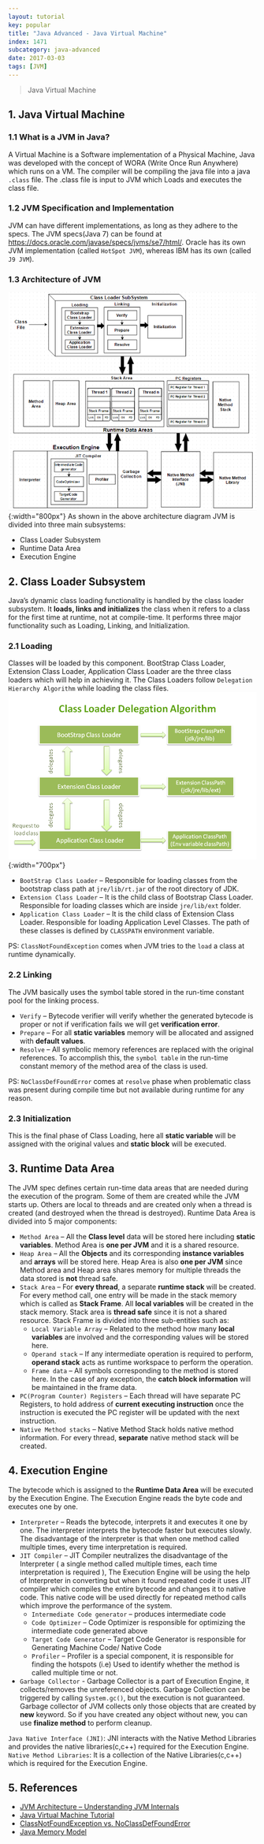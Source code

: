 ```yaml
---
layout: tutorial
key: popular
title: "Java Advanced - Java Virtual Machine"
index: 1471
subcategory: java-advanced
date: 2017-03-03
tags: [JVM]
---
```


> Java Virtual Machine

## 1. Java Virtual Machine
### 1.1 What is a JVM in Java?
A Virtual Machine is a Software implementation of a Physical Machine, Java was developed with the concept of WORA (Write Once Run Anywhere) which runs on a VM. The compiler will be compiling the java file into a java `.class` file.  The .class file is input to JVM which Loads and executes the class file.
### 1.2 JVM Specification and Implementation
JVM can have different implementations, as long as they adhere to the specs. The JVM specs(Java 7) can be found at https://docs.oracle.com/javase/specs/jvms/se7/html/. Oracle has its own JVM implementation (called `HotSpot JVM`), whereas IBM has its own (called `J9 JVM`).
### 1.3 Architecture of JVM
![image](/assets/images/java/1471/jvm-architecture.png){:width="800px"}
As shown in the above architecture diagram JVM is divided into three main subsystems:
* Class Loader Subsystem
* Runtime Data Area
* Execution Engine

## 2. Class Loader Subsystem
Java’s dynamic class loading functionality is handled by the class loader subsystem. It **loads, links and initializes** the class when it refers to a class for the first time at runtime, not at compile-time. It performs three major functionality such as Loading, Linking, and Initialization.
### 2.1 Loading
Classes will be loaded by this component. BootStrap Class Loader, Extension Class Loader, Application Class Loader are the three class loaders which will help in achieving it. The Class Loaders follow `Delegation Hierarchy Algorithm` while loading the class files.
![image](/assets/images/java/1471/class-loader.png){:width="700px"}
* `BootStrap Class Loader` – Responsible for loading classes from the bootstrap class path at `jre/lib/rt.jar` of the root directory of JDK.
* `Extension Class Loader` – It is the child class of Bootstrap Class Loader. Responsible for loading classes which are inside `jre/lib/ext` folder.
* `Application Class Loader` – It is the child class of Extension Class Loader. Responsible for loading Application Level Classes. The path of these classes is defined by `CLASSPATH` environment variable.

PS: `ClassNotFoundException` comes when JVM tries to the `load` a class at runtime dynamically.

### 2.2 Linking
The JVM basically uses the symbol table stored in the run-time constant pool for the linking process.
* `Verify` – Bytecode verifier will verify whether the generated bytecode is proper or not if verification fails we will get **verification error**.
* `Prepare` – For all **static variables** memory will be allocated and assigned with **default values**.
* `Resolve` – All symbolic memory references are replaced with the original references. To accomplish this, the `symbol table` in the run-time constant memory of the method area of the class is used.

PS: `NoClassDefFoundError` comes at `resolve` phase when problematic class was present during compile time but not available during runtime for any reason.

### 2.3 Initialization
This is the final phase of Class Loading, here all **static variable** will be assigned with the original values and **static block** will be executed.

## 3. Runtime Data Area
The JVM spec defines certain run-time data areas that are needed during the execution of the program. Some of them are created while the JVM starts up. Others are local to threads and are created only when a thread is created (and destroyed when the thread is destroyed). Runtime Data Area is divided into 5 major components:
* `Method Area` – All the **Class level** data will be stored here including **static variables**. Method Area is **one per JVM** and it is a shared resource.
* `Heap Area` – All the **Objects** and its corresponding **instance variables** and **arrays** will be stored here. Heap Area is also **one per JVM** since Method area and Heap area shares memory for multiple threads the data stored is **not** thread safe.
* `Stack Area` – For **every thread**, a separate **runtime stack** will be created. For every method call, one entry will be made in the stack memory which is called as **Stack Frame**. All **local variables** will be created in the stack memory. Stack area is **thread safe** since it is not a shared resource. Stack Frame is divided into three sub-entities such as:
  - `Local Variable Array` – Related to the method how many **local variables** are involved and the corresponding values will be stored here.
  - `Operand stack` – If any intermediate operation is required to perform, **operand stack** acts as runtime workspace to perform the operation.
  - `Frame data` – All symbols corresponding to the method is stored here. In the case of any exception, the **catch block information** will be maintained in the frame data.
* `PC(Program Counter) Registers` – Each thread will have separate PC Registers, to hold address of **current executing instruction** once the instruction is executed the PC register will be updated with the next instruction.
* `Native Method stacks` – Native Method Stack holds native method information. For every thread, **separate** native method stack will be created.

## 4. Execution Engine
The bytecode which is assigned to the **Runtime Data Area** will be executed by the Execution Engine. The Execution Engine reads the byte code and executes one by one.
* `Interpreter` – Reads the bytecode, interprets it and executes it one by one. The interpreter interprets the bytecode faster but executes slowly. The disadvantage of the interpreter is that when one method called multiple times, every time interpretation is required.
* `JIT Compiler` – JIT Compiler neutralizes the disadvantage of the Interpreter ( a single method called multiple times, each time interpretation is required ), The Execution Engine will be using the help of Interpreter in converting but when it found repeated code it uses JIT compiler which compiles the entire bytecode and changes it to native code.  This native code will be used directly for repeated method calls which improve the performance of the system.
  - `Intermediate Code generator` – produces intermediate code
  - `Code Optimizer` – Code Optimizer is responsible for optimizing the intermediate code generated above
  - `Target Code Generator` – Target Code Generator is responsible for Generating Machine Code/ Native Code
  - `Profiler` – Profiler is a special component, it is responsible for finding the hotspots (i.e) Used to identify whether the method is called multiple time or not.
* `Garbage Collector` - Garbage Collector is a part of Execution Engine, it collects/removes the unreferenced objects. Garbage Collection can be triggered by calling `System.gc()`, but the execution is not guaranteed. Garbage collector of JVM collects only those objects that are created by **new** keyword. So if you have created any object without new, you can use **finalize method** to perform cleanup.

`Java Native Interface (JNI)`: JNI interacts with the Native Method Libraries and provides the native libraries(c,c++) required for the Execution Engine.
`Native Method Libraries`: It is a collection of the Native Libraries(c,c++) which is required for the Execution Engine.

## 5. References
* [JVM Architecture – Understanding JVM Internals](https://javainterviewpoint.com/java-virtual-machine-architecture-in-java/)
* [Java Virtual Machine Tutorial](https://www.tutorialspoint.com/java_virtual_machine/index.htm)
* [ClassNotFoundException vs. NoClassDefFoundError](https://dzone.com/articles/java-classnotfoundexception-vs-noclassdeffounderro)
* [Java Memory Model](http://tutorials.jenkov.com/java-concurrency/java-memory-model.html)
